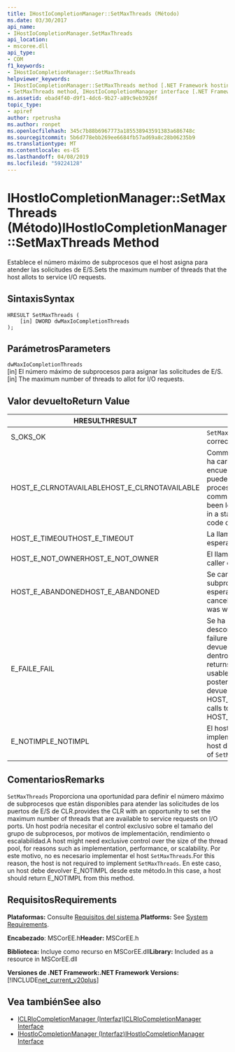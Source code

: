```yaml
---
title: IHostIoCompletionManager::SetMaxThreads (Método)
ms.date: 03/30/2017
api_name:
- IHostIoCompletionManager.SetMaxThreads
api_location:
- mscoree.dll
api_type:
- COM
f1_keywords:
- IHostIoCompletionManager::SetMaxThreads
helpviewer_keywords:
- IHostIoCompletionManager::SetMaxThreads method [.NET Framework hosting]
- SetMaxThreads method, IHostIoCompletionManager interface [.NET Framework hosting]
ms.assetid: ebad4f40-d9f1-4dc6-9b27-a89c9eb3926f
topic_type:
- apiref
author: rpetrusha
ms.author: ronpet
ms.openlocfilehash: 345c7b88b6967773a185538943591383a686748c
ms.sourcegitcommit: 5b6d778ebb269ee6684fb57ad69a8c28b06235b9
ms.translationtype: MT
ms.contentlocale: es-ES
ms.lasthandoff: 04/08/2019
ms.locfileid: "59224128"
---
```

# <a name="ihostiocompletionmanagersetmaxthreads-method"></a><span data-ttu-id="0fc3a-102">IHostIoCompletionManager::SetMaxThreads (Método)</span><span class="sxs-lookup"><span data-stu-id="0fc3a-102">IHostIoCompletionManager::SetMaxThreads Method</span></span>
<span data-ttu-id="0fc3a-103">Establece el número máximo de subprocesos que el host asigna para atender las solicitudes de E/S.</span><span class="sxs-lookup"><span data-stu-id="0fc3a-103">Sets the maximum number of threads that the host allots to service I/O requests.</span></span>  
  
## <a name="syntax"></a><span data-ttu-id="0fc3a-104">Sintaxis</span><span class="sxs-lookup"><span data-stu-id="0fc3a-104">Syntax</span></span>  
  
```  
HRESULT SetMaxThreads (  
    [in] DWORD dwMaxIoCompletionThreads  
);  
```  
  
## <a name="parameters"></a><span data-ttu-id="0fc3a-105">Parámetros</span><span class="sxs-lookup"><span data-stu-id="0fc3a-105">Parameters</span></span>  
 `dwMaxIoCompletionThreads`  
 <span data-ttu-id="0fc3a-106">[in] El número máximo de subprocesos para asignar las solicitudes de E/S.</span><span class="sxs-lookup"><span data-stu-id="0fc3a-106">[in] The maximum number of threads to allot for I/O requests.</span></span>  
  
## <a name="return-value"></a><span data-ttu-id="0fc3a-107">Valor devuelto</span><span class="sxs-lookup"><span data-stu-id="0fc3a-107">Return Value</span></span>  
  
|<span data-ttu-id="0fc3a-108">HRESULT</span><span class="sxs-lookup"><span data-stu-id="0fc3a-108">HRESULT</span></span>|<span data-ttu-id="0fc3a-109">Descripción</span><span class="sxs-lookup"><span data-stu-id="0fc3a-109">Description</span></span>|  
|-------------|-----------------|  
|<span data-ttu-id="0fc3a-110">S_OK</span><span class="sxs-lookup"><span data-stu-id="0fc3a-110">S_OK</span></span>|`SetMaxThreads` <span data-ttu-id="0fc3a-111">se devolvió correctamente.</span><span class="sxs-lookup"><span data-stu-id="0fc3a-111">returned successfully.</span></span>|  
|<span data-ttu-id="0fc3a-112">HOST_E_CLRNOTAVAILABLE</span><span class="sxs-lookup"><span data-stu-id="0fc3a-112">HOST_E_CLRNOTAVAILABLE</span></span>|<span data-ttu-id="0fc3a-113">Common language runtime (CLR) no se ha cargado en un proceso o el CLR se encuentra en un estado en el que no se puede ejecutar código administrado o procesar la llamada correctamente.</span><span class="sxs-lookup"><span data-stu-id="0fc3a-113">The common language runtime (CLR) has not been loaded into a process, or the CLR is in a state in which it cannot run managed code or process the call successfully.</span></span>|  
|<span data-ttu-id="0fc3a-114">HOST_E_TIMEOUT</span><span class="sxs-lookup"><span data-stu-id="0fc3a-114">HOST_E_TIMEOUT</span></span>|<span data-ttu-id="0fc3a-115">La llamada ha agotado el tiempo de espera.</span><span class="sxs-lookup"><span data-stu-id="0fc3a-115">The call timed out.</span></span>|  
|<span data-ttu-id="0fc3a-116">HOST_E_NOT_OWNER</span><span class="sxs-lookup"><span data-stu-id="0fc3a-116">HOST_E_NOT_OWNER</span></span>|<span data-ttu-id="0fc3a-117">El llamador no posee el bloqueo.</span><span class="sxs-lookup"><span data-stu-id="0fc3a-117">The caller does not own the lock.</span></span>|  
|<span data-ttu-id="0fc3a-118">HOST_E_ABANDONED</span><span class="sxs-lookup"><span data-stu-id="0fc3a-118">HOST_E_ABANDONED</span></span>|<span data-ttu-id="0fc3a-119">Se canceló un evento mientras un subproceso bloqueado o fibra estaba esperando en ella.</span><span class="sxs-lookup"><span data-stu-id="0fc3a-119">An event was canceled while a blocked thread or fiber was waiting on it.</span></span>|  
|<span data-ttu-id="0fc3a-120">E_FAIL</span><span class="sxs-lookup"><span data-stu-id="0fc3a-120">E_FAIL</span></span>|<span data-ttu-id="0fc3a-121">Se ha producido un error irrecuperable desconocido.</span><span class="sxs-lookup"><span data-stu-id="0fc3a-121">An unknown catastrophic failure occurred.</span></span> <span data-ttu-id="0fc3a-122">Cuando un método devuelve E_FAIL, CLR ya no es utilizable dentro del proceso.</span><span class="sxs-lookup"><span data-stu-id="0fc3a-122">When a method returns E_FAIL, the CLR is no longer usable within the process.</span></span> <span data-ttu-id="0fc3a-123">Las llamadas posteriores a métodos de hospedaje devuelven HOST_E_CLRNOTAVAILABLE.</span><span class="sxs-lookup"><span data-stu-id="0fc3a-123">Subsequent calls to hosting methods return HOST_E_CLRNOTAVAILABLE.</span></span>|  
|<span data-ttu-id="0fc3a-124">E_NOTIMPL</span><span class="sxs-lookup"><span data-stu-id="0fc3a-124">E_NOTIMPL</span></span>|<span data-ttu-id="0fc3a-125">El host no proporciona una implementación de `SetMaxThreads`.</span><span class="sxs-lookup"><span data-stu-id="0fc3a-125">The host does not provide an implementation of `SetMaxThreads`.</span></span>|  
  
## <a name="remarks"></a><span data-ttu-id="0fc3a-126">Comentarios</span><span class="sxs-lookup"><span data-stu-id="0fc3a-126">Remarks</span></span>  
 `SetMaxThreads` <span data-ttu-id="0fc3a-127">Proporciona una oportunidad para definir el número máximo de subprocesos que están disponibles para atender las solicitudes de los puertos de E/S de CLR.</span><span class="sxs-lookup"><span data-stu-id="0fc3a-127">provides the CLR with an opportunity to set the maximum number of threads that are available to service requests on I/O ports.</span></span> <span data-ttu-id="0fc3a-128">Un host podría necesitar el control exclusivo sobre el tamaño del grupo de subprocesos, por motivos de implementación, rendimiento o escalabilidad.</span><span class="sxs-lookup"><span data-stu-id="0fc3a-128">A host might need exclusive control over the size of the thread pool, for reasons such as implementation, performance, or scalability.</span></span> <span data-ttu-id="0fc3a-129">Por este motivo, no es necesario implementar el host `SetMaxThreads`.</span><span class="sxs-lookup"><span data-stu-id="0fc3a-129">For this reason, the host is not required to implement `SetMaxThreads`.</span></span> <span data-ttu-id="0fc3a-130">En este caso, un host debe devolver E_NOTIMPL desde este método.</span><span class="sxs-lookup"><span data-stu-id="0fc3a-130">In this case, a host should return E_NOTIMPL from this method.</span></span>  
  
## <a name="requirements"></a><span data-ttu-id="0fc3a-131">Requisitos</span><span class="sxs-lookup"><span data-stu-id="0fc3a-131">Requirements</span></span>  
 <span data-ttu-id="0fc3a-132">**Plataformas:** Consulte [Requisitos del sistema](../../../../docs/framework/get-started/system-requirements.md).</span><span class="sxs-lookup"><span data-stu-id="0fc3a-132">**Platforms:** See [System Requirements](../../../../docs/framework/get-started/system-requirements.md).</span></span>  
  
 <span data-ttu-id="0fc3a-133">**Encabezado**: MSCorEE.h</span><span class="sxs-lookup"><span data-stu-id="0fc3a-133">**Header:** MSCorEE.h</span></span>  
  
 <span data-ttu-id="0fc3a-134">**Biblioteca:** Incluye como recurso en MSCorEE.dll</span><span class="sxs-lookup"><span data-stu-id="0fc3a-134">**Library:** Included as a resource in MSCorEE.dll</span></span>  
  
 **<span data-ttu-id="0fc3a-135">Versiones de .NET Framework:</span><span class="sxs-lookup"><span data-stu-id="0fc3a-135">.NET Framework Versions:</span></span>** [!INCLUDE[net_current_v20plus](../../../../includes/net-current-v20plus-md.md)]  
  
## <a name="see-also"></a><span data-ttu-id="0fc3a-136">Vea también</span><span class="sxs-lookup"><span data-stu-id="0fc3a-136">See also</span></span>

- [<span data-ttu-id="0fc3a-137">ICLRIoCompletionManager (Interfaz)</span><span class="sxs-lookup"><span data-stu-id="0fc3a-137">ICLRIoCompletionManager Interface</span></span>](../../../../docs/framework/unmanaged-api/hosting/iclriocompletionmanager-interface.md)
- [<span data-ttu-id="0fc3a-138">IHostIoCompletionManager (Interfaz)</span><span class="sxs-lookup"><span data-stu-id="0fc3a-138">IHostIoCompletionManager Interface</span></span>](../../../../docs/framework/unmanaged-api/hosting/ihostiocompletionmanager-interface.md)

